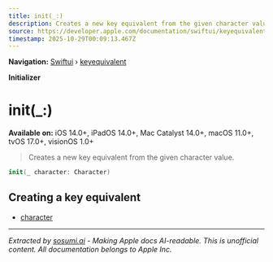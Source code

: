 ```yaml
---
title: init(_:)
description: Creates a new key equivalent from the given character value.
source: https://developer.apple.com/documentation/swiftui/keyequivalent/init(_:)
timestamp: 2025-10-29T00:09:13.467Z
---
```


**Navigation:** [Swiftui](/documentation/swiftui) › [keyequivalent](/documentation/swiftui/keyequivalent)

**Initializer**

# init(_:)

**Available on:** iOS 14.0+, iPadOS 14.0+, Mac Catalyst 14.0+, macOS 11.0+, tvOS 17.0+, visionOS 1.0+

> Creates a new key equivalent from the given character value.

```swift
init(_ character: Character)
```

## Creating a key equivalent

- [character](/documentation/swiftui/keyequivalent/character)

---

*Extracted by [sosumi.ai](https://sosumi.ai) - Making Apple docs AI-readable.*
*This is unofficial content. All documentation belongs to Apple Inc.*

